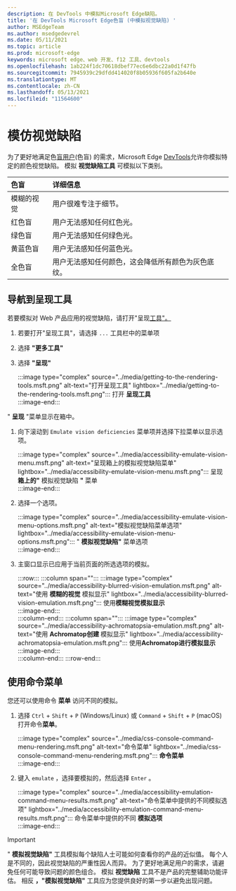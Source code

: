 ```yaml
---
description: 在 DevTools 中模拟Microsoft Edge缺陷。
title: '在 DevTools Microsoft Edge色盲 (中模拟视觉缺陷) '
author: MSEdgeTeam
ms.author: msedgedevrel
ms.date: 05/11/2021
ms.topic: article
ms.prod: microsoft-edge
keywords: microsoft edge、web 开发、f12 工具、devtools
ms.openlocfilehash: 1ab224f1dc70618dbef77ec6e6dbc22a0d1f47fb
ms.sourcegitcommit: 7945939c29dfdd414020f8b05936f605fa2b640e
ms.translationtype: MT
ms.contentlocale: zh-CN
ms.lasthandoff: 05/13/2021
ms.locfileid: "11564600"
---
```

# <a name="emulate-vision-deficiencies"></a>模仿视觉缺陷  

为了更好地满足色[盲用户][ColorblindawarenessMain]\(色盲\) 的需求，Microsoft Edge [DevTools][DevtoolsIndex]允许你模拟特定的颜色视觉缺陷。  模拟 **视觉缺陷工具** 可模拟以下类别。  

| 色盲 | 详细信息 |  
|:--- |:--- |  
| 模糊的视觉 | 用户很难专注于细节。 |  
| 红色盲 | 用户无法感知任何红色光。 |  
| 绿色盲 | 用户无法感知任何绿色光。 |  
| 黄蓝色盲 | 用户无法感知任何蓝色光。 |  
| 全色盲 | 用户无法感知任何颜色，这会降低所有颜色为灰色底纹。 |  

## <a name="navigate-to-the-rendering-tools"></a>导航到呈现工具  

若要模拟对 Web 产品应用的视觉缺陷，请打开"呈现[工具"。][DevtoolsRenderingToolsIndex]  

1.  若要打开"呈现工具"，请选择 `...` 工具栏中的菜单项  
1.  选择 **"更多工具"**  
1.  选择 **"呈现"**  
    
    :::image type="complex" source="../media/getting-to-the-rendering-tools.msft.png" alt-text="打开呈现工具" lightbox="../media/getting-to-the-rendering-tools.msft.png":::
       打开 **呈现工具**  
    :::image-end:::  
    
" **呈现** "菜单显示在箱中。  

1.  向下滚动到 `Emulate vision deficiencies` 菜单项并选择下拉菜单以显示选项。  
    
    :::image type="complex" source="../media/accessibility-emulate-vision-menu.msft.png" alt-text="呈现箱上的模拟视觉缺陷菜单" lightbox="../media/accessibility-emulate-vision-menu.msft.png":::
       呈现 **箱上的"** 模拟视觉缺陷 **"** 菜单  
    :::image-end:::  
    
1.  选择一个选项。  
    
    :::image type="complex" source="../media/accessibility-emulate-vision-menu-options.msft.png" alt-text="模拟视觉缺陷菜单选项" lightbox="../media/accessibility-emulate-vision-menu-options.msft.png":::
       " **模拟视觉缺陷"** 菜单选项  
    :::image-end:::  
    
1.  主窗口显示已应用于当前页面的所选选项的模拟。  
    
    :::row:::
       :::column span="":::
          :::image type="complex" source="../media/accessibility-blurred-vision-emulation.msft.png" alt-text="使用 **模糊的视觉** 模拟显示" lightbox="../media/accessibility-blurred-vision-emulation.msft.png":::
             使用**模糊视觉模拟显示**  
          :::image-end:::  
       :::column-end:::
       :::column span="":::
          :::image type="complex" source="../media/accessibility-achromatopsia-emulation.msft.png" alt-text="使用 **Achromatop创建** 模拟显示" lightbox="../media/accessibility-achromatopsia-emulation.msft.png":::
             使用**Achromatop进行模拟显示** :::image-end:::  
       :::column-end:::
    :::row-end:::
    
## <a name="use-the-command-menu"></a>使用命令菜单  

您还可以使用命令 **菜单** 访问不同的模拟。  

1.  选择 `Ctrl` + `Shift` + `P` \(Windows/Linux\) 或 `Command` + `Shift` + `P` \(macOS\) 打开命令**菜单**。  
    
    :::image type="complex" source="../media/css-console-command-menu-rendering.msft.png" alt-text="命令菜单" lightbox="../media/css-console-command-menu-rendering.msft.png":::
       **命令菜单**  
    :::image-end:::  
    
1.  键入 `emulate` ，选择要模拟的，然后选择 `Enter` 。  
    
    :::image type="complex" source="../media/accessibility-emulation-command-menu-results.msft.png" alt-text="命令菜单中提供的不同模拟选项" lightbox="../media/accessibility-emulation-command-menu-results.msft.png":::
       命令菜单中提供的不同 **模拟选项**  
    :::image-end:::  
    
> [!IMPORTANT]
> " **模拟视觉缺陷"** 工具模拟每个缺陷人士可能如何查看你的产品的近似值。  每个人是不同的，因此视觉缺陷的严重性因人而异。  为了更好地满足用户的需求，请避免任何可能导致问题的颜色组合。  模拟 **视觉缺陷** 工具不是产品的完整辅助功能评估。  相反 **，"模拟视觉缺陷"** 工具应为您提供良好的第一步以避免出现问题。  

<!-- links -->  

[DevToolsIndex]: ../index.md "Microsoft Edge (Chromium) 开发人员工具 | Microsoft Docs"  
[DevtoolsRenderingToolsIndex]: ../rendering-tools/index.md "分析运行时性能|Microsoft Docs"  

[ColorblindawarenessMain]: https://www.colourblindawareness.org "光盲意识组织"  

[AmfcbMain]: https://www.amfcb.org "American Foundation for the Color Blind (AFCB) "  
